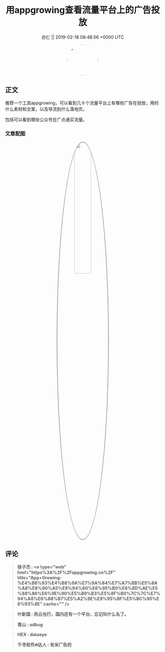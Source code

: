<h1 align="center">用appgrowing查看流量平台上的广告投放</h1>




<p align="center">
    <a>亦仁 || 2019-02-18 08:48:56 &#43;0000 UTC</a>
</p>

<div align="center">
    <img src="https://images.zsxq.com/Fn3NQqCN8nuGF86yZPXSbEsl0mb3?e=1590940799&amp;token=kIxbL07-8jAj8w1n4s9zv64FuZZNEATmlU_Vm6zD:pfbNc8W3hS0oYG_hyXXh_rHMHuc=" width="100" height="100" style="border:1px solid;border-radius:50%; color:#ffffff"/>
</div>




## 正文

<div>
推荐一个工具appgrowing，可以看到几十个流量平台上有哪些广告在投放，用的什么素材和文案，以及导流到什么落地页。

包括可以看到哪些公众号在广点通买流量。
</div>

### 文章配图

<div class="image" align="center">

<img src="https://images.zsxq.com/FsT8S-WiIUB9ODeuO31QKj8c6dVG?imageMogr2/auto-orient/thumbnail/800x/format/jpg/blur/1x0/quality/75&amp;e=1590940799&amp;token=kIxbL07-8jAj8w1n4s9zv64FuZZNEATmlU_Vm6zD:DqaZYPz3i5Ltqwpq01m_9CoHnII=" width="33%" height="33%" style="border:1px solid;border-radius:50%; color:#3c3f41"/>

</div>


## 评论

<div align="left">
<div>

<blockquote >
<span> <strong>徐子杰 : &lt;e type=&#34;web&#34; href=&#34;https%3A%2F%2Fappgrowing.cn%2F&#34; title=&#34;App&#43;Growing-%E4%B8%93%E4%B8%9A%E7%9A%84%E7%A7%BB%E5%8A%A8%E8%90%A5%E9%94%80%E6%95%B0%E6%8D%AE%E5%88%86%E6%9E%90%E5%B9%B3%E5%8F%B0%7C%7C%E7%94%A8%E6%88%B7%E5%A2%9E%E9%95%BF%E5%BC%95%E6%93%8E&#34; cache=&#34;&#34; /&gt; </strong></span>
</blockquote>

<blockquote >
<span> <strong>叶新国 : 热云也行，国内还有一个平台，忘记叫什么名了。 </strong></span>
</blockquote>

<blockquote >
<span> <strong>青山 : adbug </strong></span>
</blockquote>

<blockquote >
<span> <strong>HEX : dataeye </strong></span>
</blockquote>

<blockquote >
<span> <strong>千寻软件🔥达人 : 有米广告的 </strong></span>
</blockquote>

</div>
</div>